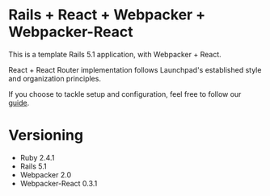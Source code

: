 # Rails + React + Webpacker + Webpacker-React


This is a template Rails 5.1 application, with Webpacker + React.

React + React Router implementation follows Launchpad's established style and organization principles.

If you choose to tackle setup and configuration, feel free to follow our [guide](https://github.com/LaunchPadLab/process).

# Versioning

 - Ruby 2.4.1
 - Rails 5.1
 - Webpacker 2.0
 - Webpacker-React 0.3.1
